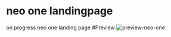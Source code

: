 # neo one landingpage
on progress neo one landing page
#Preview
![preview-neo-one](https://github.com/saka-C/neo-one-landingpage/assets/111035568/d9825e83-d80c-4435-a328-fefa73f2cb26)
